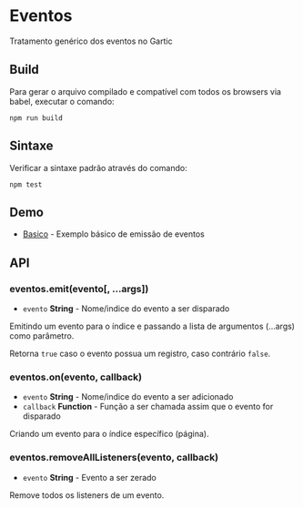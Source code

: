 # Eventos

Tratamento genérico dos eventos no Gartic

## Build

Para gerar o arquivo compilado e compatível com todos os browsers via babel,
executar o comando:
```
npm run build
```

## Sintaxe

Verificar a sintaxe padrão através do comando:
```
npm test
```
## Demo
- [Basico](demos/basico/) - Exemplo básico de emissão de eventos

## API

### eventos.emit(evento[, ...args])
- `evento` **String** - Nome/indice do evento a ser disparado

Emitindo um evento para o índice e passando a lista de argumentos (...args) como parâmetro.

Retorna `true` caso o evento possua um registro, caso contrário `false`.

### eventos.on(evento, callback)
- `evento` **String** - Nome/indice do evento a ser adicionado
- `callback` **Function** - Função a ser chamada assim que o evento for disparado

Criando um evento para o índice específico (página).

### eventos.removeAllListeners(evento, callback)
- `evento` **String** - Evento a ser zerado

Remove todos os listeners de um evento.
